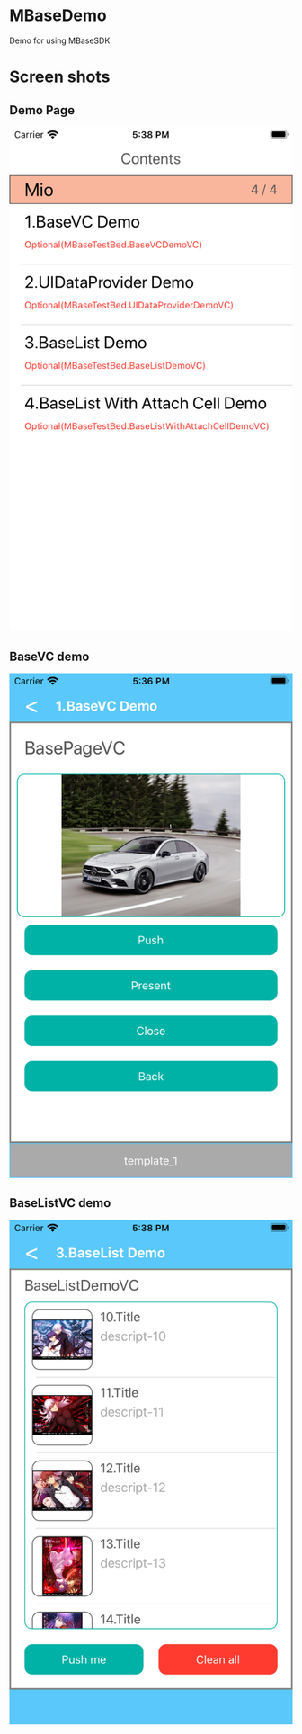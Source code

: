 # MBaseDemo
Demo for using MBaseSDK

# Screen shots
## Demo Page
![image](https://github.com/miochen1226/MBaseDemo/blob/master/screenshots/DemoPage.png)


## BaseVC demo
![image](https://github.com/miochen1226/MBaseDemo/blob/master/screenshots/BaseVC.png)


## BaseListVC demo
![image](https://github.com/miochen1226/MBaseDemo/blob/master/screenshots/BaseListVC.png)


